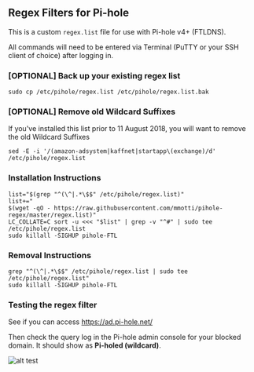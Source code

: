 ## Regex Filters for Pi-hole
This is a custom `regex.list` file for use with Pi-hole v4+ (FTLDNS).

All commands will need to be entered via Terminal (PuTTY or your SSH client of choice) after logging in.

### [OPTIONAL] Back up your existing regex list
```
sudo cp /etc/pihole/regex.list /etc/pihole/regex.list.bak
```

### [OPTIONAL] Remove old Wildcard Suffixes
If you've installed this list prior to 11 August 2018, you will want to remove the old Wildcard Suffixes
```
sed -E -i '/(amazon-adsystem|kaffnet|startapp\(exchange)/d' /etc/pihole/regex.list
```

### Installation Instructions
```
list="$(grep "^(\^|.*\$$" /etc/pihole/regex.list)"
list+="
$(wget -qO - https://raw.githubusercontent.com/mmotti/pihole-regex/master/regex.list)"
LC_COLLATE=C sort -u <<< "$list" | grep -v "^#" | sudo tee /etc/pihole/regex.list
sudo killall -SIGHUP pihole-FTL
```

### Removal Instructions
```
grep "^(\^|.*\$$" /etc/pihole/regex.list | sudo tee /etc/pihole/regex.list"
sudo killall -SIGHUP pihole-FTL
```

### Testing the regex filter
See if you can access https://ad.pi-hole.net/

Then check the query log in the Pi-hole admin console for your blocked domain. It should show as **Pi-holed (wildcard)**.

![alt test](https://image.ibb.co/j5kWTz/Blocked.png)

